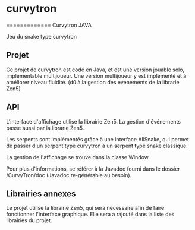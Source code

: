 # curvytron
=============
Curvytron JAVA

Jeu du snake type curvytron

## Projet

Ce projet de curvytron est codé en Java, et est une version jouable solo, implémentable
multijoueur. 
Une version multijoueur y est implémenté et à améliorer niveau fluidité.
(dû à la gestion des evenements de la librarie Zen5)

## API

L'interface d'affichage utilise la librairie Zen5.
La gestion d'événements passe aussi par la librarie Zen5.

Les serpents sont implémentés grâce à une interface AllSnake, qui permet 
de passer d'un serpent type curvytron à un serpent type snake classique.

La gestion de l'affichage se trouve dans la classe Window

Pour plus d'informations, se référer à la Javadoc fourni dans le dossier /CurvyTron/doc
(Javadoc re-générable au besoin).


## Librairies annexes

Le projet utilise la librairie Zen5, qui sera necessaire afin de faire fonctionner
l'interface graphique. Elle sera a rajouté dans la liste des librairies du projet.
